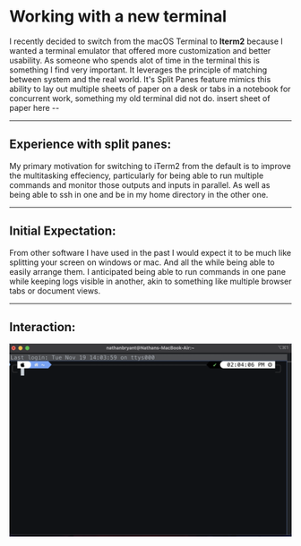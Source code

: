 # Working with a new terminal

I recently decided to switch from the macOS Terminal to **Iterm2** because I wanted a terminal emulator that offered more customization and better usability. As someone who spends alot of time in the terminal this is something I find very important. It leverages the principle of matching between system and the real world. It's Split Panes feature mimics this ability to lay out multiple sheets of paper on a desk or tabs in a notebook for concurrent work, something my old terminal did not do. 
insert sheet of paper here --

--------------------
## Experience with split panes:

My primary motivation for switching to iTerm2 from the default is to improve the multitasking effeciency, particularly for being able to run multiple commands and monitor those outputs and inputs in parallel. As well as being able to ssh in one and be in my home directory in the other one. 

--- 
## Initial Expectation:

From other software I have used in the past I would expect it to be much like splitting your screen on windows or mac. And all the while being able to easily arrange them. I anticipated being able to run commands in one pane while keeping logs visible in another, akin to something like multiple browser tabs or document views.

--- 
## Interaction: 

![Picture of Iterm2](./images/screenshot.jpg)
